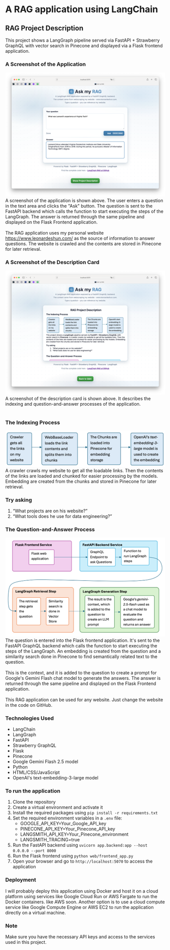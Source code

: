 # A RAG application using LangChain
## RAG Project Description
This project shows a LangGraph pipeline served via FastAPI + Strawberry GraphQL with vector search in Pinecone and displayed via a Flask frontend application.    
### A Screenshot of the Application
![A screenshot of the application](images/main_app.png)
A screenshot of the application is shown above. The user enters a question in the text area and clicks the "Ask" button. The question is sent to the FastAPI backend which calls the function to start executing the steps of the LangGraph. The answer is returned through the same pipeline and displayed on the Flask Frontend application.     
<br>
The RAG application uses my personal website https://www.leonardeshun.com/ as the source of information to answer questions. The website is crawled and the contents are stored in Pinecone for later retrieval.
<br>

### A Screenshot of the Description Card
![A screenshot of the application](images/description_card.png)
A screenshot of the description card is shown above. It describes the indexing and question-and-answer processes of the application.     
<br>

### The Indexing Process
![Abstract tech background](images/indexing.png)
A crawler crawls my website to get all the loadable links. Then the contents of the links are loaded and chunked for easier processing by the models. Embedding are created from the chunks and stored in Pinecone for later retrieval.

### Try asking
1. “What projects are on his website?”    
1. “What tools does he use for data engineering?”    

### The Question-and-Answer Process
![Abstract tech background](images/retrieval.png)
The question is entered into the Flask frontend application. It's sent to the FastAPI GraphQL backend which calls the function to start executing the steps of the LangGraph. An embedding is created from the question and a similarity search done in Pinecone to find semantically related text to the question.      
<br>
This is the context, and it is added to the question to create a prompt for Google's Gemini Flash chat model to generate the answers. The answer is returned through the same pipeline and displayed on the Flask Frontend application.     
<br>
This RAG application can be used for any website. Just change the website in the code on GitHub.

### Technologies Used
- LangChain
- LangGraph
- FastAPI
- Strawberry GraphQL
- Flask
- Pinecone
- Google Gemini Flash 2.5 model
- Python
- HTML/CSS/JavaScript
- OpenAI's text-embedding-3-large model

### To run the application
1. Clone the repository
2. Create a virtual environment and activate it
3. Install the required packages using `pip install -r requirements.txt`
4. Set the required environment variables in a `.env` file:
   - GOOGLE_API_KEY=Your_Google_API_key
   - PINECONE_API_KEY=Your_Pinecone_API_key
   - LANGSMITH_API_KEY=Your_Pinecone_environment
   - LANGSMITH_TRACING=true
5. Run the FastAPI backend using `uvicorn app.backend:app --host 0.0.0.0 --port 8000`
6. Run the Flask frontend using `python web/frontend_app.py`
7. Open your browser and go to `http://localhost:5070` to access the application

### Deployment
I will probably deploy this application using Docker and host it on a cloud platform using services like Google Cloud Run or AWS Fargate to run the Docker containers. like AWS soon. Another option is to use a cloud compute service like Google Compute Engine or AWS EC2 to run the application directly on a virtual machine.

### Note
Make sure you have the necessary API keys and access to the services used in this project.